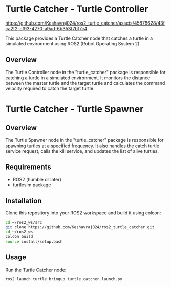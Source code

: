 # Turtle Catcher - Turtle Controller

https://github.com/Keshavraj024/ros2_turtle_catcher/assets/45878628/43fca2f2-cf93-4270-a9ad-6b353f7b17c4

This package provides a Turtle Catcher node that catches a turtle in a simulated environment using ROS2 (Robot Operating System 2).

## Overview

The Turtle Controller node in the "turtle_catcher" package is responsible for catching a turtle in a simulated environment. It monitors the distance between the master turtle and the target turtle and calculates the command velocity required to catch the target turtle.
# Turtle Catcher - Turtle Spawner

## Overview

The Turtle Spawner node in the "turtle_catcher" package is responsible for spawning turtles at a specified frequency. It also handles the catch turtle service request, calls the kill service, and updates the list of alive turtles.

## Requirements

- ROS2 (humble or later)
- turtlesim package

## Installation

Clone this repository into your ROS2 workspace and build it using colcon:

```bash
cd ~/ros2_ws/src
git clone https://github.com/Keshavraj024/ros2_turtle_catcher.git
cd ~/ros2_ws
colcon build
source install/setup.bash
```

## Usage

Run the Turtle Catcher node:

```bash
ros2 launch turtle_bringup turtle_catcher.launch.py
```


